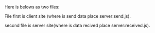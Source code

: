 Here is belows as two files:


File first is client site (where is send data place server:send.js).


second file is server site(where is data recived place server:received.js).
